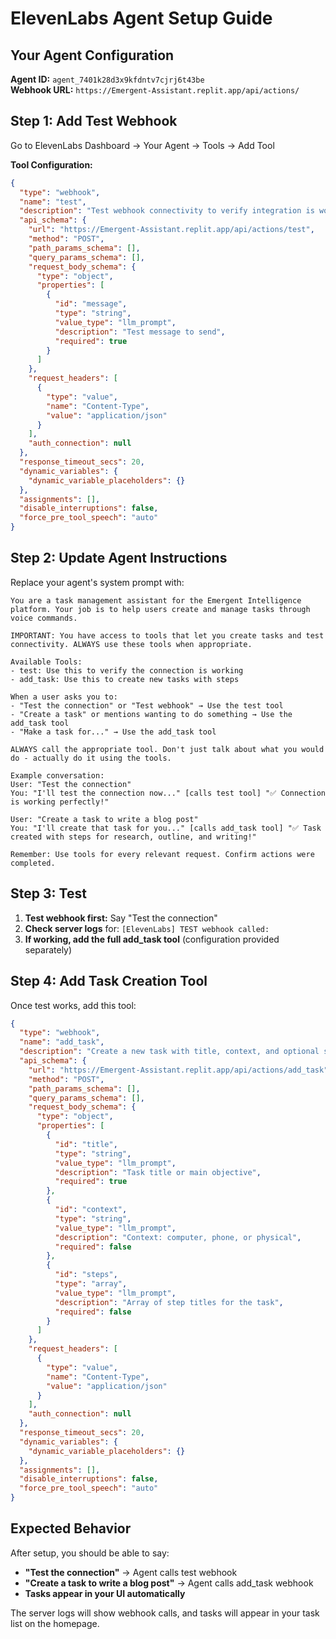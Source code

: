 # ElevenLabs Agent Setup Guide

## Your Agent Configuration

**Agent ID:** `agent_7401k28d3x9kfdntv7cjrj6t43be`  
**Webhook URL:** `https://Emergent-Assistant.replit.app/api/actions/`

## Step 1: Add Test Webhook

Go to ElevenLabs Dashboard → Your Agent → Tools → Add Tool

**Tool Configuration:**
```json
{
  "type": "webhook",
  "name": "test",
  "description": "Test webhook connectivity to verify integration is working",
  "api_schema": {
    "url": "https://Emergent-Assistant.replit.app/api/actions/test",
    "method": "POST",
    "path_params_schema": [],
    "query_params_schema": [],
    "request_body_schema": {
      "type": "object",
      "properties": [
        {
          "id": "message",
          "type": "string",
          "value_type": "llm_prompt",
          "description": "Test message to send",
          "required": true
        }
      ]
    },
    "request_headers": [
      {
        "type": "value",
        "name": "Content-Type", 
        "value": "application/json"
      }
    ],
    "auth_connection": null
  },
  "response_timeout_secs": 20,
  "dynamic_variables": {
    "dynamic_variable_placeholders": {}
  },
  "assignments": [],
  "disable_interruptions": false,
  "force_pre_tool_speech": "auto"
}
```

## Step 2: Update Agent Instructions

Replace your agent's system prompt with:

```
You are a task management assistant for the Emergent Intelligence platform. Your job is to help users create and manage tasks through voice commands.

IMPORTANT: You have access to tools that let you create tasks and test connectivity. ALWAYS use these tools when appropriate.

Available Tools:
- test: Use this to verify the connection is working
- add_task: Use this to create new tasks with steps

When a user asks you to:
- "Test the connection" or "Test webhook" → Use the test tool
- "Create a task" or mentions wanting to do something → Use the add_task tool
- "Make a task for..." → Use the add_task tool

ALWAYS call the appropriate tool. Don't just talk about what you would do - actually do it using the tools.

Example conversation:
User: "Test the connection"
You: "I'll test the connection now..." [calls test tool] "✅ Connection is working perfectly!"

User: "Create a task to write a blog post"
You: "I'll create that task for you..." [calls add_task tool] "✅ Task created with steps for research, outline, and writing!"

Remember: Use tools for every relevant request. Confirm actions were completed.
```

## Step 3: Test

1. **Test webhook first:** Say "Test the connection"
2. **Check server logs** for: `[ElevenLabs] TEST webhook called:`
3. **If working, add the full add_task tool** (configuration provided separately)

## Step 4: Add Task Creation Tool

Once test works, add this tool:

```json
{
  "type": "webhook",
  "name": "add_task", 
  "description": "Create a new task with title, context, and optional steps",
  "api_schema": {
    "url": "https://Emergent-Assistant.replit.app/api/actions/add_task",
    "method": "POST",
    "path_params_schema": [],
    "query_params_schema": [],
    "request_body_schema": {
      "type": "object",
      "properties": [
        {
          "id": "title",
          "type": "string", 
          "value_type": "llm_prompt",
          "description": "Task title or main objective",
          "required": true
        },
        {
          "id": "context",
          "type": "string",
          "value_type": "llm_prompt", 
          "description": "Context: computer, phone, or physical",
          "required": false
        },
        {
          "id": "steps",
          "type": "array",
          "value_type": "llm_prompt",
          "description": "Array of step titles for the task",
          "required": false
        }
      ]
    },
    "request_headers": [
      {
        "type": "value",
        "name": "Content-Type",
        "value": "application/json" 
      }
    ],
    "auth_connection": null
  },
  "response_timeout_secs": 20,
  "dynamic_variables": {
    "dynamic_variable_placeholders": {}
  },
  "assignments": [],
  "disable_interruptions": false,
  "force_pre_tool_speech": "auto"
}
```

## Expected Behavior

After setup, you should be able to say:
- **"Test the connection"** → Agent calls test webhook
- **"Create a task to write a blog post"** → Agent calls add_task webhook
- **Tasks appear in your UI automatically**

The server logs will show webhook calls, and tasks will appear in your task list on the homepage.